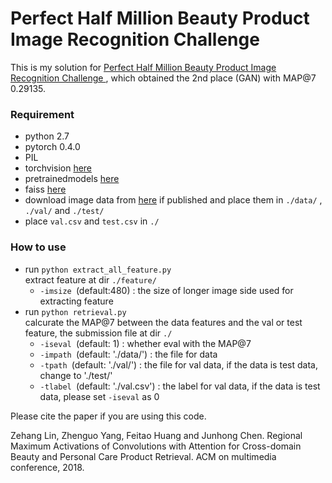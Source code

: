 # Perfect Half Million Beauty Product Image Recognition Challenge


This is my solution for [Perfect Half Million Beauty Product Image Recognition Challenge
](https://challenge2018.perfectcorp.com/index.html), which obtained the 2nd place (GAN) with MAP@7 0.29135.


### Requirement
- python 2.7
- pytorch 0.4.0
- PIL
- torchvision [here](https://github.com/Cadene/pretrained-models.pytorch)
- pretrainedmodels [here](https://github.com/facebookresearch/faiss)
- faiss [here](https://github.com/facebookresearch/faiss)
- download image data from [here](https://challenge2018.perfectcorp.com/index.html) if published
and place them in `./data/` , `./val/`  and `./test/`
- place `val.csv` and `test.csv` in `./`

### How to use
- run `python extract_all_feature.py`  
  extract feature at dir `./feature/`  
  - `-imsize `(default:480) : the size of longer image side used for extracting feature 
- run `python retrieval.py`  
  calcurate the MAP@7 between the data features and the val or test feature, the submission file at dir `./`  
  - `-iseval `(default: 1) : whether eval with the MAP@7
  - `-impath `(default: './data/') : the file for data
  - `-tpath `(default: './val/') : the file for val data, if the data is test data, change to './test/'
  -  `-tlabel `(default: './val.csv') : the label for val data, if the data is test data, please set `-iseval` as 0
 
Please cite the paper if you are using this code.

Zehang Lin, Zhenguo Yang, Feitao Huang and Junhong Chen. Regional Maximum Activations of Convolutions with Attention for Cross-domain Beauty and Personal Care Product Retrieval. ACM on multimedia conference, 2018.
